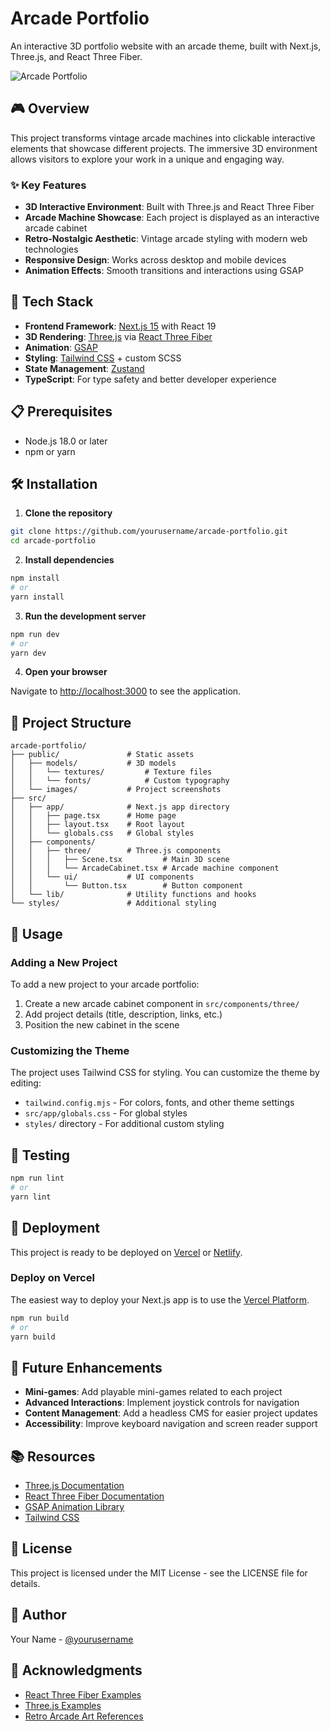 # Arcade Portfolio

An interactive 3D portfolio website with an arcade theme, built with Next.js, Three.js, and React Three Fiber.

![Arcade Portfolio](https://via.placeholder.com/1200x630?text=Arcade+Portfolio)

## 🎮 Overview

This project transforms vintage arcade machines into clickable interactive elements that showcase different projects. The immersive 3D environment allows visitors to explore your work in a unique and engaging way.

### ✨ Key Features

- **3D Interactive Environment**: Built with Three.js and React Three Fiber
- **Arcade Machine Showcase**: Each project is displayed as an interactive arcade cabinet
- **Retro-Nostalgic Aesthetic**: Vintage arcade styling with modern web technologies
- **Responsive Design**: Works across desktop and mobile devices
- **Animation Effects**: Smooth transitions and interactions using GSAP

## 🚀 Tech Stack

- **Frontend Framework**: [Next.js 15](https://nextjs.org/) with React 19
- **3D Rendering**: [Three.js](https://threejs.org/) via [React Three Fiber](https://docs.pmnd.rs/react-three-fiber)
- **Animation**: [GSAP](https://greensock.com/gsap/)
- **Styling**: [Tailwind CSS](https://tailwindcss.com/) + custom SCSS
- **State Management**: [Zustand](https://github.com/pmndrs/zustand)
- **TypeScript**: For type safety and better developer experience

## 📋 Prerequisites

- Node.js 18.0 or later
- npm or yarn

## 🛠️ Installation

1. **Clone the repository**

```bash
git clone https://github.com/yourusername/arcade-portfolio.git
cd arcade-portfolio
```

2. **Install dependencies**

```bash
npm install
# or
yarn install
```

3. **Run the development server**

```bash
npm run dev
# or
yarn dev
```

4. **Open your browser**

Navigate to [http://localhost:3000](http://localhost:3000) to see the application.

## 📁 Project Structure

```
arcade-portfolio/
├── public/               # Static assets
│   ├── models/           # 3D models
│   │   └── textures/         # Texture files
│   │   └── fonts/            # Custom typography
│   └── images/           # Project screenshots
├── src/
│   ├── app/              # Next.js app directory
│   │   ├── page.tsx      # Home page
│   │   ├── layout.tsx    # Root layout
│   │   └── globals.css   # Global styles
│   ├── components/
│   │   ├── three/        # Three.js components
│   │   │   ├── Scene.tsx         # Main 3D scene
│   │   │   └── ArcadeCabinet.tsx # Arcade machine component
│   │   └── ui/           # UI components
│   │       └── Button.tsx        # Button component
│   └── lib/              # Utility functions and hooks
└── styles/               # Additional styling
```

## 🎯 Usage

### Adding a New Project

To add a new project to your arcade portfolio:

1. Create a new arcade cabinet component in `src/components/three/`
2. Add project details (title, description, links, etc.)
3. Position the new cabinet in the scene

### Customizing the Theme

The project uses Tailwind CSS for styling. You can customize the theme by editing:

- `tailwind.config.mjs` - For colors, fonts, and other theme settings
- `src/app/globals.css` - For global styles
- `styles/` directory - For additional custom styling

## 🧪 Testing

```bash
npm run lint
# or
yarn lint
```

## 🚢 Deployment

This project is ready to be deployed on [Vercel](https://vercel.com/) or [Netlify](https://www.netlify.com/).

### Deploy on Vercel

The easiest way to deploy your Next.js app is to use the [Vercel Platform](https://vercel.com/new).

```bash
npm run build
# or
yarn build
```

## 🔮 Future Enhancements

- **Mini-games**: Add playable mini-games related to each project
- **Advanced Interactions**: Implement joystick controls for navigation
- **Content Management**: Add a headless CMS for easier project updates
- **Accessibility**: Improve keyboard navigation and screen reader support

## 📚 Resources

- [Three.js Documentation](https://threejs.org/docs/)
- [React Three Fiber Documentation](https://docs.pmnd.rs/react-three-fiber)
- [GSAP Animation Library](https://greensock.com/gsap/)
- [Tailwind CSS](https://tailwindcss.com/docs)

## 📄 License

This project is licensed under the MIT License - see the LICENSE file for details.

## 👤 Author

Your Name - [@yourusername](https://github.com/yourusername)

## 🙏 Acknowledgments

- [React Three Fiber Examples](https://docs.pmnd.rs/react-three-fiber/getting-started/examples)
- [Three.js Examples](https://threejs.org/examples/)
- [Retro Arcade Art References](https://example.com)
